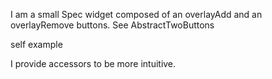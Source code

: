 I am a small Spec widget composed of an overlayAdd and an overlayRemove buttons.
See AbstractTwoButtons

self example

I provide accessors to be more intuitive.